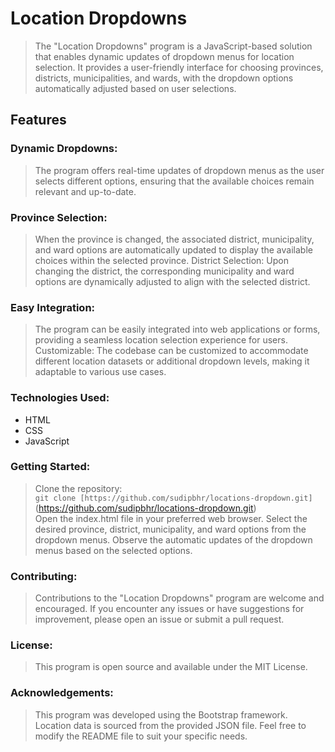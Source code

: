 # Location Dropdowns

> The "Location Dropdowns" program is a JavaScript-based solution that enables dynamic updates of dropdown menus for location selection. It provides a user-friendly interface for choosing provinces, districts, municipalities, and wards, with the dropdown options automatically adjusted based on user selections.

## Features

### Dynamic Dropdowns:

> The program offers real-time updates of dropdown menus as the user selects different options, ensuring that the available choices remain relevant and up-to-date.

### Province Selection:

> When the province is changed, the associated district, municipality, and ward options are automatically updated to display the available choices within the selected province.
District Selection: Upon changing the district, the corresponding municipality and ward options are dynamically adjusted to align with the selected district.

### Easy Integration:

> The program can be easily integrated into web applications or forms, providing a seamless location selection experience for users.
Customizable: The codebase can be customized to accommodate different location datasets or additional dropdown levels, making it adaptable to various use cases.

### Technologies Used:
- HTML
- CSS
- JavaScript

### Getting Started:
> Clone the repository:\
`git clone [https://github.com/sudipbhr/locations-dropdown.git]`(https://github.com/sudipbhr/locations-dropdown.git)\
Open the index.html file in your preferred web browser.
Select the desired province, district, municipality, and ward options from the dropdown menus.
Observe the automatic updates of the dropdown menus based on the selected options.

### Contributing:
> Contributions to the "Location Dropdowns" program are welcome and encouraged. If you encounter any issues or have suggestions for improvement, please open an issue or submit a pull request.

### License:
> This program is open source and available under the MIT License.

### Acknowledgements:
> This program was developed using the Bootstrap framework.
Location data is sourced from the provided JSON file.
Feel free to modify the README file to suit your specific needs.





